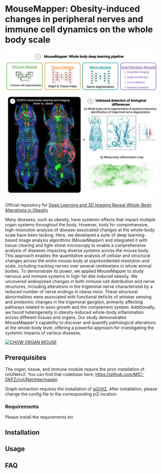 # MouseMapper: Obesity-induced changes in peripheral nerves and immune cell dynamics on the whole body scale

![GA](./HFD_GA%20(2).png)

Official repository for [Deep Learning and 3D Imaging Reveal Whole-Body Alterations in Obesity](https://doi.org/10.1101/2024.08.18.608300)

Many diseases, such as obesity, have systemic effects that impact multiple organ systems throughout the body. However, tools for comprehensive, high-resolution analysis of disease-associated changes at the whole-body scale have been lacking. Here, we developed a suite of deep learning-based image analysis algorithms (MouseMapper) and integrated it with tissue clearing and light-sheet microscopy to enable a comprehensive analysis of diseases impacting diverse systems across the mouse body. This approach enables the quantitative analysis of cellular and structural changes across the entire mouse body at unprecedented resolution and scale, including tracking nerves over several centimeters in whole animal bodies. To demonstrate its power, we applied MouseMapper to study nervous and immune systems in high-fat diet induced obesity. We uncovered widespread changes in both immune cell distribution and nerve structures, including alterations in the trigeminal nerve characterized by a reduced number of nerve endings in obese mice. These structural abnormalities were associated with functional deficits of whisker sensing and proteomic changes in the trigeminal ganglion, primarily affecting pathways related to axon growth and the complement system. Additionally, we found heterogeneity in obesity-induced whole-body inflammation across different tissues and organs. Our study demonstrates MouseMapper's capability to discover and quantify pathological alterations at the whole-body level, offering a powerful approach for investigating the systemic impacts of various diseases.

[![CHOW ORGAN MOUSE](https://img.youtube.com/vi/yjxQJOu3trE/0.jpg)](https://www.youtube.com/watch?v=yjxQJOu3trE)


## Prerequisites 
The organ, tissue, and immune module require the prior installation of nnUNetv2. You can find that codebase here: https://github.com/MIC-DKFZ/nnUNet/tree/master.


Graph extraction requires the installation of [pi2/itl2](https://github.com/arttumiettinen/pi2). After installation, please change the config file to the corresponding pi2 location.
### Requirements
Please install the requirements.txt
## Installation

## Usage

## FAQ

